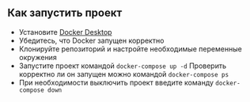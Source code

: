 ## Как запустить проект
+ Установите [Docker Desktop](https://docs.docker.com/engine/install/)
+ Убедитесь, что Docker запущен корректно
+ Клонируйте репозиторий и настройте необходимые переменные окружения
+ Запустите проект командой
```docker-compose up -d```
Проверить корректно ли он запущен можно командой
```docker-compose ps```
+ При необходимости выключить проект введите команду
```docker-compose down```